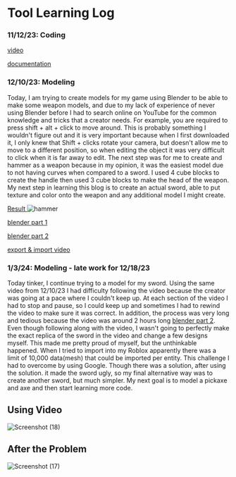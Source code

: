 # Tool Learning Log
### 11/12/23: Coding

[video](https://www.youtube.com/watch?t=5309&v=1srFmjt1Ib0&feature=youtu.be)

[documentation](https://create.roblox.com/docs/tutorials)


### 12/10/23: Modeling
Today, I am trying to create models for my game using Blender to be able to make some weapon models, and due to my lack of experience of never using Blender before I had to search online on YouTube for the common knowledge and tricks that a creator needs. For example, you are required to press shift + alt + click to move around. This is probably something I wouldn't figure out and it is very important because when I first downloaded it, I only knew that Shift + clicks rotate your camera, but doesn't allow me to move to a different position, so when editing the object it was very difficult to click when it is far away to edit. The next step was for me to create and hammer as a weapon because in my opinion, it was the easiest model due to not having curves when compared to a sword. I used 4 cube blocks to create the handle then used 3 cube blocks to make the head of the weapon. My next step in learning this blog is to create an actual sword, able to put texture and color onto the weapon and any additional model I might create.

<ins> Result </ins>
![hammer](https://github.com/jimingz9380/apcsa-freedom-project/assets/91745086/0f26da84-1544-4b5f-ae99-bb519c6b7a62)

[blender part 1](https://www.youtube.com/watch?v=98qKfdJRzr0)

[blender part 2](https://www.youtube.com/watch?v=xr1lgLAragg)

[export & import video](https://www.youtube.com/watch?v=vbXVLmSpQe4)

### 1/3/24: Modeling - late work for 12/18/23
Today tinker, I continue trying to a model for my sword. Using the same video from 12/10/23 I had difficulty following the video because the creator was going at a pace where I couldn't keep up. At each section of the video I had to stop and pause, so I could keep up and sometimes I had to rewind the video to make sure it was correct. In addition, the process was very long and tedious because the video was around 2 hours long [blender part 2](https://www.youtube.com/watch?v=xr1lgLAragg). Even though following along with the video, I wasn't going to perfectly make the exact replica of the sword in the video and change a few designs myself. This made me pretty proud of myself, but the unthinkable happened. When I tried to import into my Roblox apparently there was a limit of 10,000 data(mesh) that could be imported per entity. This challenge I had to overcome by using Google. Though there was a solution, after using the solution. it made the sword ugly, so my final alternative way was to create another sword, but much simpler. My next goal is to model a pickaxe and axe and then start learning more code. 


## Using Video
![Screenshot (18)](https://github.com/jimingz9380/apcsa-freedom-project/assets/91745086/7e13ae8e-a56e-499b-9661-0b26ddeda042)

## After the Problem
![Screenshot (17)](https://github.com/jimingz9380/apcsa-freedom-project/assets/91745086/c7fee1ef-a978-4902-9b3e-656aec6ae448)

